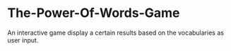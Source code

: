 # The-Power-Of-Words-Game
An interactive game display a certain results based on the vocabularies as user input. 
